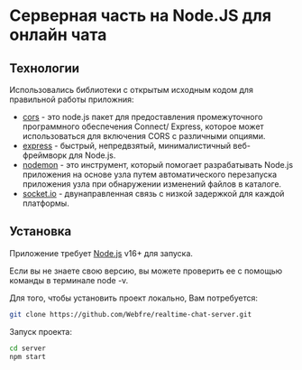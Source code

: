 # Серверная часть на Node.JS для онлайн чата

## Технологии

Использовались библиотеки с открытым исходным кодом для правильной работы приложния:

- [cors](https://www.npmjs.com/package/cors) - это node.js пакет для предоставления промежуточного программного обеспечения Connect/ Express, которое может использоваться для включения CORS с различными опциями.
- [express](https://www.npmjs.com/package/express) - быстрый, непредвзятый, минималистичный веб-фреймворк для Node.js.
- [nodemon](https://www.npmjs.com/package/nodemon) - это инструмент, который помогает разрабатывать Node.js приложения на основе узла путем автоматического перезапуска приложения узла при обнаружении изменений файлов в каталоге.
- [socket.io](https://www.npmjs.com/package/socket.io) - двунаправленная связь с низкой задержкой для каждой платформы.

## Установка

Приложение требует [Node.js](https://nodejs.org/) v16+ для запуска.

Если вы не знаете свою версию, вы можете проверить ее с помощью команды в терминале node -v.

Для того, чтобы установить проект локально, Вам потребуется:

```sh
git clone https://github.com/Webfre/realtime-chat-server.git
```

Запуск проекта:

```sh
cd server
npm start
```
